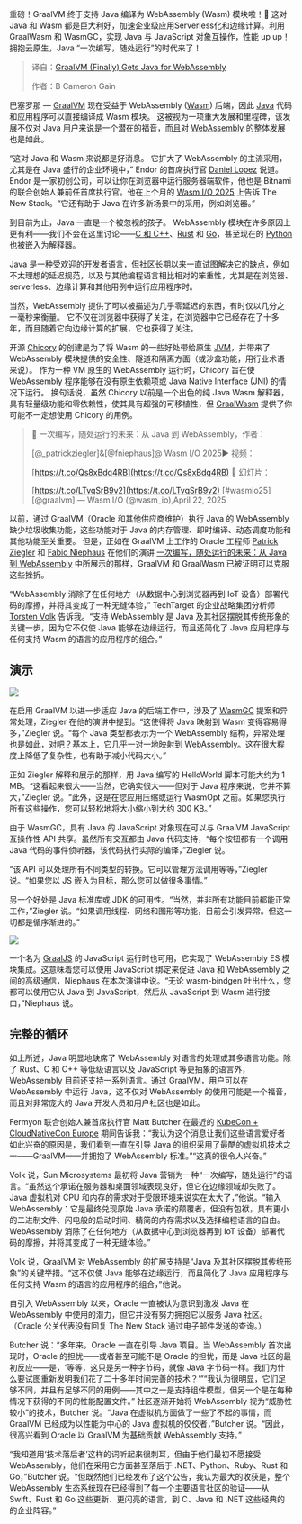 
<!--
title: GraalVM（最终）获得了用于 WebAssembly 的 Java
cover: https://cdn.thenewstack.io/media/2025/04/74984e01-daniel-dan-fj11x2c4ui8-unsplash.jpg
summary: 重磅！GraalVM 终于支持 Java 编译为 WebAssembly (Wasm) 模块啦！🚀 这对 Java 和 Wasm 都是巨大利好，加速企业级应用Serverless化和边缘计算。利用 GraalWasm 和 WasmGC，实现 Java 与 JavaScript 对象互操作，性能 up up！拥抱云原生，Java “一次编写，随处运行”的时代来了！
-->

重磅！GraalVM 终于支持 Java 编译为 WebAssembly (Wasm) 模块啦！🚀 这对 Java 和 Wasm 都是巨大利好，加速企业级应用Serverless化和边缘计算。利用 GraalWasm 和 WasmGC，实现 Java 与 JavaScript 对象互操作，性能 up up！拥抱云原生，Java “一次编写，随处运行”的时代来了！

> 译自：[GraalVM (Finally) Gets Java for WebAssembly](https://thenewstack.io/graalvm-finally-gets-java-for-webassembly/)
> 
> 作者：B Cameron Gain

巴塞罗那 — [GraalVM](https://thenewstack.io/how-to-build-with-graalvm-inside-github-actions/) 现在受益于 WebAssembly ([Wasm](https://thenewstack.io/webassembly/)) 后端，因此 [Java](https://thenewstack.io/introduction-to-java-programming-language/) 代码和应用程序可以直接编译成 Wasm 模块。 这被视为一项重大发展和里程碑，该发展不仅对 Java 用户来说是一个潜在的福音，而且对 [WebAssembly](https://thenewstack.io/why-webassembly-will-disrupt-the-operating-system/) 的整体发展也是如此。

“这对 Java 和 Wasm 来说都是好消息。 它扩大了 WebAssembly 的主流采用，尤其是在 Java 盛行的企业环境中，” Endor 的首席执行官 [Daniel Lopez](https://x.com/vomkriege?ref_src=twsrc%5Etfw) 说道。Endor 是一家初创公司，可以让你在浏览器中运行服务器端软件，他也是 Bitnami 的联合创始人兼前任首席执行官。他在上个月的 [Wasm I/O 2025](https://2025.wasm.io/) 上告诉 The New Stack。“它还有助于 Java 在许多新场景中的采用，例如浏览器。”

到目前为止，Java 一直是一个被忽视的孩子。 WebAssembly 模块在许多原因上更有利——我们不会在这里讨论——[C 和 C++](https://thenewstack.io/feds-critical-software-must-drop-c-c-by-2026-or-face-risk/)、[Rust](https://thenewstack.io/rust-programming-language-guide/) 和 [Go](https://thenewstack.io/introduction-to-go-programming-language/)，甚至现在的 [Python](https://thenewstack.io/python/) 也被嵌入为解释器。

Java 是一种受欢迎的开发者语言，但社区长期以来一直试图解决它的缺点，例如不太理想的延迟规范，以及与其他编程语言相比相对的笨重性，尤其是在浏览器、serverless、边缘计算和其他用例中运行应用程序时。

当然，WebAssembly 提供了可以被描述为几乎零延迟的东西，有时仅以几分之一毫秒来衡量。 它不仅在浏览器中获得了关注，在浏览器中它已经存在了十多年，而且随着它向边缘计算的扩展，它也获得了关注。

开源 [Chicory](https://thenewstack.io/chicory-write-to-webassembly-overcome-jvm-shortcomings/) 的创建是为了将 Wasm 的一些好处带给原生 [JVM](https://thenewstack.io/how-do-javas-virtual-threads-help-your-business/)，并带来了 WebAssembly 模块提供的安全性、隧道和隔离方面（或沙盒功能，用行业术语来说）。 作为一种 VM 原生的 WebAssembly 运行时，Chicory 旨在使 WebAssembly 程序能够在没有原生依赖项或 Java Native Interface (JNI) 的情况下运行。 换句话说，虽然 Chicory 以前是一个出色的纯 Java Wasm 解释器，具有轻量级功能和零依赖性，使其具有超强的可移植性，但 [GraalWasm](https://www.graalvm.org/webassembly/docs/) 提供了你可能不一定想使用 Chicory 的用例。

> 🧩 一次编写，随处运行的未来：从 Java 到 WebAssembly，作者：
>
> [@_patrickziegler]&[@fniephaus]@ Wasm I/O 2025▶️ 视频：
>
> [https://t.co/Qs8xBdq4RB](https://t.co/Qs8xBdq4RB) 🔗 幻灯片：
>
> [https://t.co/LTvqSrB9v2](https://t.co/LTvqSrB9v2) [#wasmio25] [@graalvm]
> — Wasm I/O (@wasm_io),April 22, 2025

以前，通过 GraalVM（Oracle 和其他供应商维护）执行 Java 的 WebAssembly 缺少垃圾收集功能，这些功能对于 Java 的内存管理、即时编译、动态调度功能和其他功能至关重要。 但是，正如在 GraalVM 上工作的 Oracle 工程师 [Patrick Ziegler](https://2025.wasm.io/speakers/patrick-ziegler/) 和 [Fabio Niephaus](https://www.linkedin.com/in/fniephaus/details/education/) 在他们的演讲 [一次编写，随处运行的未来：从 Java 到 WebAssembly](https://www.youtube.com/watch?v=Z2SWSIThHXY&ab_channel=WASMI%2FO) 中所展示的那样，GraalVM 和 GraalWasm 已被证明可以克服这些挫折。

“WebAssembly 消除了在任何地方（从数据中心到浏览器再到 IoT 设备）部署代码的摩擦，并将其变成了一种无缝体验，” TechTarget 的企业战略集团分析师 [Torsten Volk](https://www.linkedin.com/in/torstenvolk) 告诉我。“支持 WebAssembly 是 Java 及其社区摆脱其传统形象的关键一步，因为它不仅使 Java 能够在边缘运行，而且还简化了 Java 应用程序与任何支持 Wasm 的语言的应用程序的组合。”

## 演示

![](https://cdn.thenewstack.io/media/2025/04/d7220d5d-capture-decran-2025-04-22-194707.png)

在启用 GraalVM 以进一步适应 Java 的后端工作中，涉及了 [WasmGC](https://github.com/WebAssembly/gc) 提案和异常处理，Ziegler 在他的演讲中提到。“这使得将 Java 映射到 Wasm 变得容易得多，”Ziegler 说。“每个 Java 类型都表示为一个 WebAssembly 结构，异常处理也是如此，对吧？基本上，它几乎一对一地映射到 WebAssembly。这在很大程度上降低了复杂性，也有助于减小代码大小。”

正如 Ziegler 解释和展示的那样，用 Java 编写的 HelloWorld 脚本可能大约为 1 MB。“这看起来很大——当然，它确实很大——但对于 Java 程序来说，它并不算大，”Ziegler 说。“此外，这是在您应用压缩或运行 WasmOpt 之前。如果您执行所有这些操作，您可以轻松地将大小缩小到大约 300 KB。”

由于 WasmGC，具有 Java 的 JavaScript 对象现在可以与 GraalVM JavaScript 互操作性 API 共享。虽然所有交互都由 Java 代码支持，“每个按钮都有一个调用 Java 代码的事件侦听器，该代码执行实际的编译，”Ziegler 说。

“该 API 可以处理所有不同类型的转换。它可以管理方法调用等等，”Ziegler 说。“如果您以 JS 嵌入为目标，那么您可以做很多事情。”

另一个好处是 Java 标准库或 JDK 的可用性。“当然，并非所有功能目前都能正常工作，”Ziegler 说。“如果调用线程、网络和图形等功能，目前会引发异常。但这一切都是循序渐进的。”

![](https://cdn.thenewstack.io/media/2025/04/a8bd6f4d-capture-decran-2025-04-22-182619-1024x417.png)

一个名为 [GraalJS](https://www.graalvm.org/latest/reference-manual/js/) 的 JavaScript 运行时也可用，它实现了 WebAssembly ES 模块集成。这意味着您可以使用 JavaScript 绑定来促进 Java 和 WebAssembly 之间的高级通信，Niephaus 在本次演讲中说。“无论 wasm-bindgen 吐出什么，您都可以使用它从 Java 到 JavaScript，然后从 JavaScript 到 Wasm 进行接口，”Niephaus 说。

## 完整的循环

如上所述，Java 明显地缺席了 WebAssembly 对语言的处理或其多语言功能。除了 Rust、C 和 C++ 等低级语言以及 JavaScript 等更抽象的语言外，WebAssembly 目前还支持一系列语言。通过 GraalVM，用户可以在 WebAssembly 中运行 Java，这不仅对 WebAssembly 的使用可能是一个福音，而且对非常庞大的 Java 开发人员和用户社区也是如此。

Fermyon 联合创始人兼首席执行官 Matt Butcher 在最近的 [KubeCon + CloudNativeCon Europe](https://events.linuxfoundation.org/kubecon-cloudnativecon-europe/) 期间告诉我：“我认为这个消息让我们这些语言爱好者如此兴奋的原因是，我们看到一直在引导 Java 的组织采用了最酷的虚拟机技术之一——GraalVM——并拥抱了 WebAssembly 标准。”“这真的很令人兴奋。”

Volk 说，Sun Microsystems 最初将 Java 营销为一种“一次编写，随处运行”的语言。“虽然这个承诺在服务器和桌面领域表现良好，但它在边缘领域却失败了。Java 虚拟机对 CPU 和内存的需求对于受限环境来说实在太大了，”他说。“输入 WebAssembly：它是最终兑现原始 Java 承诺的颠覆者，但没有包袱，具有更小的二进制文件、闪电般的启动时间、精简的内存需求以及选择编程语言的自由。WebAssembly 消除了在任何地方（从数据中心到浏览器再到 IoT 设备）部署代码的摩擦，并将其变成了一种无缝体验。”

Volk 说，GraalVM 对 WebAssembly 的扩展支持是“Java 及其社区摆脱其传统形象”的关键举措。“这不仅使 Java 能够在边缘运行，而且简化了 Java 应用程序与任何支持 Wasm 的语言的应用程序的组合，”他说。

自引入 WebAssembly 以来，Oracle 一直被认为意识到激发 Java 在 WebAssembly 中使用的潜力，但它并没有努力拥抱它以服务 Java 社区。（Oracle 公关代表没有回复 The New Stack 通过电子邮件发送的查询。）

Butcher 说：“多年来，Oracle 一直在引导 Java 项目。当 WebAssembly 首次出现时，Oracle 的担忧——或者甚至可能不是 Oracle 的担忧，而是 Java 社区的最初反应——是，‘等等，这只是另一种字节码，就像 Java 字节码一样。我们为什么要试图重新发明我们花了二十多年时间完善的技术？’”“我认为很明显，它们足够不同，并且有足够不同的用例——其中之一是支持组件模型，但另一个是在每种情况下获得的不同的性能配置文件。”
社区逐渐开始将 WebAssembly 视为“威胁性较小”的技术，Butcher 说。“Java 在虚拟机方面做了一些了不起的事情，而 GraalVM 已经成为以性能为中心的 Java 虚拟机的佼佼者，”Butcher 说。“因此，很高兴看到 Oracle 以 GraalVM 为基础贡献 WebAssembly 支持。”

“我知道用‘技术落后者’这样的词听起来很刺耳，但由于他们最初不愿接受 WebAssembly，他们在采用它方面甚至落后于 .NET、Python、Ruby、Rust 和 Go，”Butcher 说。“但既然他们已经发布了这个公告，我认为最大的收获是，整个 WebAssembly 生态系统现在已经得到了每一个主要语言社区的验证——从 Swift、Rust 和 Go 这些更新、更闪亮的语言，到 C、Java 和 .NET 这些经典的的企业阵容。”